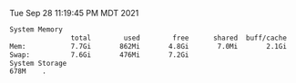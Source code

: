 Tue Sep 28 11:19:45 PM MDT 2021
```bash
System Memory
               total        used        free      shared  buff/cache   available
Mem:           7.7Gi       862Mi       4.8Gi       7.0Mi       2.1Gi       6.5Gi
Swap:          7.6Gi       476Mi       7.2Gi
System Storage
678M	.
```
